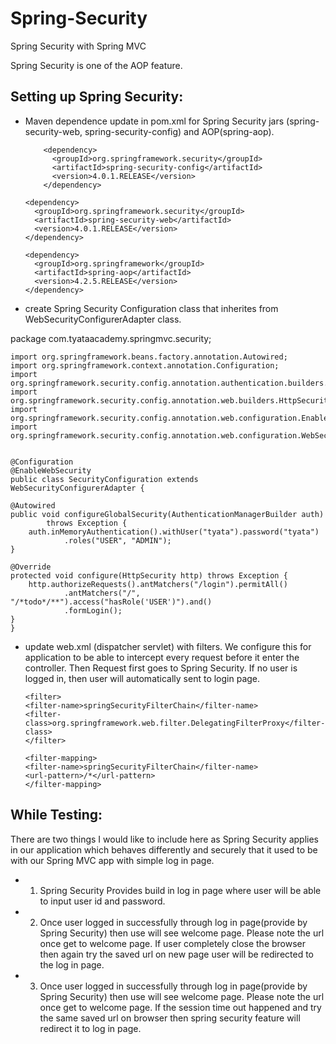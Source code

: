 # Spring-Security
Spring Security with Spring MVC

Spring Security is one of the AOP feature.

## Setting up Spring Security:
- Maven dependence update in pom.xml for Spring Security jars (spring-security-web, spring-security-config) and AOP(spring-aop).

          <dependency>
            <groupId>org.springframework.security</groupId>
            <artifactId>spring-security-config</artifactId>
            <version>4.0.1.RELEASE</version>
          </dependency>
	  
	  <dependency>
		<groupId>org.springframework.security</groupId>	
		<artifactId>spring-security-web</artifactId>	
		<version>4.0.1.RELEASE</version>	
  	  </dependency>
	
	  <dependency>
	    <groupId>org.springframework</groupId>
	    <artifactId>spring-aop</artifactId>
	    <version>4.2.5.RELEASE</version>
	  </dependency>        			


- create Spring Security Configuration class that inherites from WebSecurityConfigurerAdapter class.

 package com.tyataacademy.springmvc.security;

    import org.springframework.beans.factory.annotation.Autowired;
    import org.springframework.context.annotation.Configuration;
    import org.springframework.security.config.annotation.authentication.builders.AuthenticationManagerBuilder;
    import org.springframework.security.config.annotation.web.builders.HttpSecurity;
    import org.springframework.security.config.annotation.web.configuration.EnableWebSecurity;
    import org.springframework.security.config.annotation.web.configuration.WebSecurityConfigurerAdapter;


    @Configuration
    @EnableWebSecurity
    public class SecurityConfiguration extends WebSecurityConfigurerAdapter {

	@Autowired
	public void configureGlobalSecurity(AuthenticationManagerBuilder auth)
			throws Exception {
		auth.inMemoryAuthentication().withUser("tyata").password("tyata")
				.roles("USER", "ADMIN");
	}

	@Override
	protected void configure(HttpSecurity http) throws Exception {
		http.authorizeRequests().antMatchers("/login").permitAll()
				.antMatchers("/", "/*todo*/**").access("hasRole('USER')").and()
				.formLogin();
	}
    }



- update web.xml (dispatcher servlet) with filters. We configure this for application to be able to intercept every request before it enter the controller. Then Request first goes to Spring Security. If no user is logged in, then user will automatically sent to login page.

      <filter>
	  <filter-name>springSecurityFilterChain</filter-name>
	  <filter-class>org.springframework.web.filter.DelegatingFilterProxy</filter-class>
      </filter>
 
      <filter-mapping>
	  <filter-name>springSecurityFilterChain</filter-name>
	  <url-pattern>/*</url-pattern>
      </filter-mapping>     



## While Testing:
There are two things I would like to include here as Spring Security applies in our application which behaves differently and securely that it used to be with our Spring MVC app with simple log in page.
- 1. Spring Security Provides build in log in page where user will be able to input user id and password. 
- 2. Once user logged in successfully through log in page(provide by Spring Security) then use will see welcome page. Please note the url once get to welcome page. If user completely close the browser then again try the saved url on new page user will be redirected to the log in page.
- 3. Once user logged in successfully through log in page(provide by Spring Security) then use will see welcome page. Please note the url once get to welcome page. If the session time out happened and try the same saved url on browser then spring security feature will redirect it to log in page.

